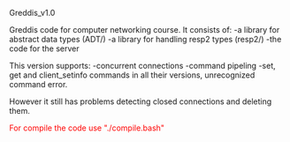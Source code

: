 Greddis_v1.0

Greddis code for computer networking course.
It consists of:
-a library for abstract data types (ADT/)
-a library for handling resp2 types (resp2/)
-the code for the server

This version supports:
-concurrent connections
-command pipeling
-set, get and client_setinfo commands in all their versions, unrecognized command error.

However it still has problems detecting closed connections and deleting them.

<font color="red"> For compile the code use "./compile.bash"</font>
